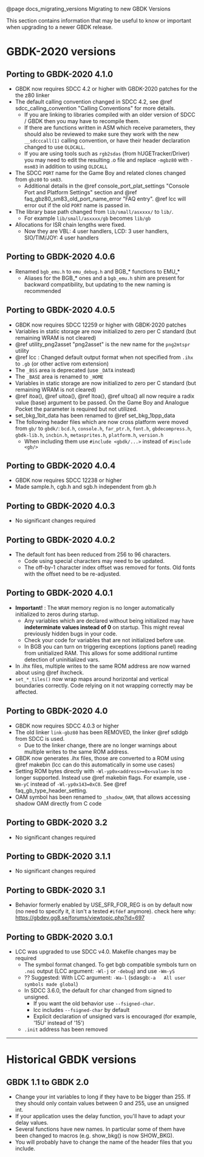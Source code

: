 @page docs_migrating_versions Migrating to new GBDK Versions

This section contains information that may be useful to know or important when upgrading to a newer GBDK release.

# GBDK-2020 versions


## Porting to GBDK-2020 4.1.0
  - GBDK now requires SDCC 4.2 or higher with GBDK-2020 patches for the the z80 linker
  - The default calling convention changed in SDCC 4.2, see @ref sdcc_calling_convention "Calling Conventions" for more details.
    - If you are linking to libraries compiled with an older version of SDCC / GBDK then you may have to recompile them.
    - If there are functions written in ASM which receive parameters, they should also be reviewed to make sure they work with the new `__sdcccall(1)` calling convention, or have their header declaration changed to use `OLDCALL`.
    - If you are using tools such as `rgb2sdas` (from hUGETracker/Driver) you may need to edit the resulting .o file and replace `-mgbz80` with `-msm83` in addition to using `OLDCALL`
  - The SDCC `PORT` name for the Game Boy and related clones changed from `gbz80` to `sm83`.
    - Additional details in the @ref console_port_plat_settings "Console Port and Platform Settings" section and @ref faq_gbz80_sm83_old_port_name_error "FAQ entry". @ref lcc will error out if the old `PORT` name is passed in.
  - The library base path changed from `lib/small/asxxxx/` to `lib/`.
    - For example  `lib/small/asxxxx/gb` becomes `lib/gb`
  - Allocations for ISR chain lengths were fixed.
    - Now they are VBL: 4 user handlers, LCD: 3 user handlers, SIO/TIM/JOY: 4 user handlers
    

## Porting to GBDK-2020 4.0.6
  - Renamed `bgb_emu.h` to `emu_debug.h` and BGB_* functions to EMU_*
    - Aliases for the BGB_* ones and a `bgb_emu.h` shim are present for backward compatibility, but updating to the new naming is recommended


## Porting to GBDK-2020 4.0.5
  - GBDK now requires SDCC 12259 or higher with GBDK-2020 patches
  - Variables in static storage are now initialized to zero per C standard (but remaining WRAM is not cleared)
  - @ref utility_png2asset "png2asset" is the new name for the `png2mtspr` utility
  - @ref lcc : Changed default output format when not specified from `.ihx` to `.gb` (or other active rom extension)
  - The `_BSS` area is deprecated (use `_DATA` instead)
  - The `_BASE` area is renamed to `_HOME`
  - Variables in static storage are now initialized to zero per C standard (but remaining WRAM is not cleared)
  - @ref itoa(), @ref uitoa(), @ref ltoa(), @ref ultoa() all now require a radix value (base) argument to be passed. On the Game Boy and Analogue Pocket the parameter is required but not utilized.
  - set_bkg_1bit_data has been renamed to @ref set_bkg_1bpp_data
  - The following header files which are now cross platform were moved from `gb/` to `gbdk/`: `bcd.h`, `console.h`, `far_ptr.h`, `font.h`, `gbdecompress.h`, `gbdk-lib.h`, `incbin.h`, `metasprites.h`, `platform.h`, `version.h`
    - When including them use `#include <gbdk/...>` instead of `#include <gb/>`
  
## Porting to GBDK-2020 4.0.4
  - GBDK now requires SDCC 12238 or higher
  - Made sample.h, cgb.h and sgb.h independent from gb.h


## Porting to GBDK-2020 4.0.3
  - No significant changes required


## Porting to GBDK-2020 4.0.2
 - The default font has been reduced from 256 to 96 characters.
   - Code using special characters may need to be updated.
   - The off-by-1 character index offset was removed for fonts. Old fonts with the offset need to be re-adjusted.


## Porting to GBDK-2020 4.0.1
 - __Important!__ : The `WRAM` memory region is no longer automatically initialized to zeros during startup.
   - Any variables which are declared without being initialized may have __indeterminate values instead of 0__ on startup. This might reveal previously hidden bugs in your code.
   - Check your code for variables that are not initialized before use.
   - In BGB you can turn on triggering exceptions (options panel) reading from unitialized RAM. This allows for some additional runtime detection of uninitialized vars.
 - In .ihx files, multiple writes to the same ROM address are now warned about using @ref ihxcheck.
 - `set_*_tiles()` now wrap maps around horizontal and vertical boundaries correctly. Code relying on it not wrapping correctly may be affected.


## Porting to GBDK-2020 4.0
 - GBDK now requires SDCC 4.0.3 or higher
 - The old linker `link-gbz80` has been REMOVED, the linker @ref sdldgb from SDCC is used.
   - Due to the linker change, there are no longer warnings about multiple writes to the same ROM address.
 - GBDK now generates .ihx files, those are converted to a ROM using @ref makebin (lcc can do this automatically in some use cases)
 - Setting ROM bytes directly with `-Wl-yp0x<address>=0x<value>` is no longer supported. Instead use @ref makebin flags. For example, use `-Wm-yC` instead of `-Wl-yp0x143=0xC0`. See @ref faq_gb_type_header_setting.
 - OAM symbol has been renamed to `_shadow_OAM`, that allows accessing shadow OAM directly from C code


## Porting to GBDK-2020 3.2
  - No significant changes required

## Porting to GBDK-2020 3.1.1
  - No significant changes required

## Porting to GBDK-2020 3.1
  - Behavior formerly enabled by USE_SFR_FOR_REG is on by default now (no need to specify it, it isn't a tested `#ifdef` anymore). check here why:
    https://gbdev.gg8.se/forums/viewtopic.php?id=697

## Porting to GBDK-2020 3.0.1
 - LCC was upgraded to use SDCC v4.0. Makefile changes may be required
   - The symbol format changed. To get bgb compatible symbols turn on `.noi` output (LCC argument: `-Wl-j` or `-debug`) and use `-Wm-yS`
   - ?? Suggested: With LCC argument: `-Wa-l` (sdasgb:`-a   All user symbols made global`)
   - In SDCC 3.6.0, the default for char changed from signed to unsigned.
     - If you want the old behavior use `--fsigned-char`.
     - lcc includes `--fsigned-char` by default
     - Explicit declaration of unsigned vars is encouraged (for example, '15U' instead of '15')
   - `.init` address has been removed

--------------------------------------------------

# Historical GBDK versions

## GBDK 1.1 to GBDK 2.0
 - Change your int variables to long if they have to be bigger than 255. If they should only contain values between 0 and 255, use an unsigned int.
 - If your application uses the delay function, you'll have to adapt your delay values.
 - Several functions have new names. In particular some of them have been changed to macros (e.g. show_bkg() is now SHOW_BKG).
 - You will probably have to change the name of the header files that you include.

